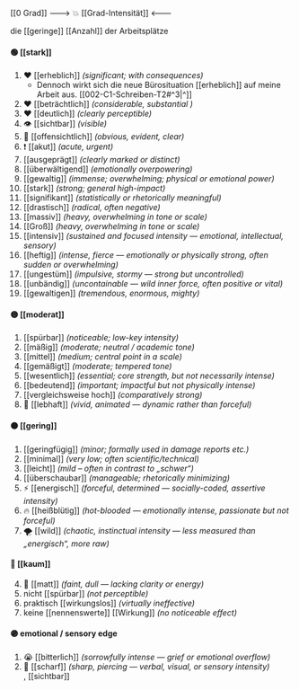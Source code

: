 [[0 Grad]]
---> 💥 [[Grad-Intensität]] <---

die [[geringe]] [[Anzahl]] der Arbeitsplätze
#### 🟢 [[stark]] 
1) ❤️ [[erheblich]] *(significant; with consequences)*
	- Dennoch wirkt sich die neue Bürosituation [[erheblich]] auf meine Arbeit aus. [[002-C1-Schreiben-T2#^3|^]]
2) ❤️ [[beträchtlich]] *(considerable, substantial )*
3) ❤️ [[deutlich]] *(clearly perceptible)*
4) 👁️ [[sichtbar]] *(visible)*  
5) 🧐 [[offensichtlich]] *(obvious, evident, clear)*
6) ❗ [[akut]] *(acute, urgent)*
7) [[ausgeprägt]] *(clearly marked or distinct)*
8) [[überwältigend]] *(emotionally overpowering)*
9) [[gewaltig]] *(immense; overwhelming; physical or emotional power)*  
10) [[stark]] *(strong; general high-impact)*  
11) [[signifikant]] *(statistically or rhetorically meaningful)*  
12) [[drastisch]] *(radical, often negative)*
13) [[massiv]] *(heavy, overwhelming in tone or scale)*
14) [[Groß]] *(heavy, overwhelming in tone or scale)*
15) [[intensiv]] *(sustained and focused intensity — emotional, intellectual, sensory)*
16) [[heftig]] *(intense, fierce — emotionally or physically strong, often sudden or overwhelming)*
17) [[ungestüm]] *(impulsive, stormy — strong but uncontrolled)*
18) [[unbändig]] *(uncontainable — wild inner force, often positive or vital)*
19) [[gewaltigen]] *(tremendous, enormous, mighty)*
#### 🟡 [[moderat]] 
1) [[spürbar]] *(noticeable; low-key intensity)*
2) [[mäßig]] *(moderate; neutral / academic tone)*
3) [[mittel]] *(medium; central point in a scale)*  
4) [[gemäßigt]] *(moderate; tempered tone)*  
5) [[wesentlich]] *(essential; core strength, but not necessarily intense)*  
6) [[bedeutend]] *(important; impactful but not physically intense)*
7) [[vergleichsweise hoch]] *(comparatively strong)*
8) 💃 [[lebhaft]] *(vivid, animated — dynamic rather than forceful)*

#### 🟠 [[gering]] 
1) [[geringfügig]] *(minor; formally used in damage reports etc.)*
2) [[minimal]] *(very low; often scientific/technical)*
3) [[leicht]] *(mild – often in contrast to „schwer“)*  
4) [[überschaubar]] *(manageable; rhetorically minimizing)*
5) ⚡ [[energisch]] *(forceful, determined — socially-coded, assertive intensity)*
6) 🔥 [[heißblütig]] *(hot-blooded — emotionally intense, passionate but not forceful)*
7) 🌪️ [[wild]] *(chaotic, instinctual intensity — less measured than „energisch“, more raw)*

#### 🔴 [[kaum]] 
4) 🫥 [[matt]] *(faint, dull — lacking clarity or energy)*
5) nicht [[spürbar]] *(not perceptible)*
6) praktisch [[wirkungslos]] *(virtually ineffective)*
7) keine [[nennenswerte]] [[Wirkung]] *(no noticeable effect)*

#### 🟣 emotional / sensory edge
1) 😭 [[bitterlich]] *(sorrowfully intense — grief or emotional overflow)*  
2) 🔪 [[scharf]] *(sharp, piercing — verbal, visual, or sensory intensity)*  
, [[sichtbar]]
